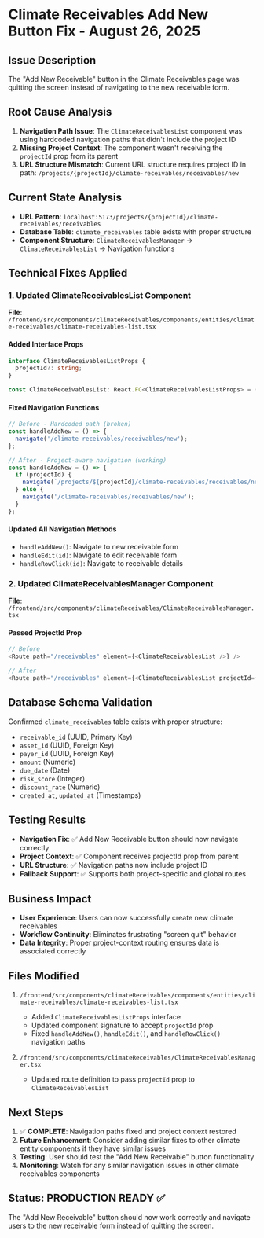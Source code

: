 # Climate Receivables Add New Button Fix - August 26, 2025

## Issue Description
The "Add New Receivable" button in the Climate Receivables page was quitting the screen instead of navigating to the new receivable form.

## Root Cause Analysis
1. **Navigation Path Issue**: The `ClimateReceivablesList` component was using hardcoded navigation paths that didn't include the project ID
2. **Missing Project Context**: The component wasn't receiving the `projectId` prop from its parent
3. **URL Structure Mismatch**: Current URL structure requires project ID in path: `/projects/{projectId}/climate-receivables/receivables/new`

## Current State Analysis
- **URL Pattern**: `localhost:5173/projects/{projectId}/climate-receivables/receivables`
- **Database Table**: `climate_receivables` table exists with proper structure
- **Component Structure**: `ClimateReceivablesManager` → `ClimateReceivablesList` → Navigation functions

## Technical Fixes Applied

### 1. Updated ClimateReceivablesList Component
**File**: `/frontend/src/components/climateReceivables/components/entities/climate-receivables/climate-receivables-list.tsx`

#### Added Interface Props
```typescript
interface ClimateReceivablesListProps {
  projectId?: string;
}

const ClimateReceivablesList: React.FC<ClimateReceivablesListProps> = ({ projectId }) => {
```

#### Fixed Navigation Functions
```typescript
// Before - Hardcoded path (broken)
const handleAddNew = () => {
  navigate('/climate-receivables/receivables/new');
};

// After - Project-aware navigation (working)
const handleAddNew = () => {
  if (projectId) {
    navigate(`/projects/${projectId}/climate-receivables/receivables/new`);
  } else {
    navigate('/climate-receivables/receivables/new');
  }
};
```

#### Updated All Navigation Methods
- `handleAddNew()`: Navigate to new receivable form
- `handleEdit(id)`: Navigate to edit receivable form
- `handleRowClick(id)`: Navigate to receivable details

### 2. Updated ClimateReceivablesManager Component
**File**: `/frontend/src/components/climateReceivables/ClimateReceivablesManager.tsx`

#### Passed ProjectId Prop
```typescript
// Before
<Route path="/receivables" element={<ClimateReceivablesList />} />

// After
<Route path="/receivables" element={<ClimateReceivablesList projectId={currentProjectId} />} />
```

## Database Schema Validation
Confirmed `climate_receivables` table exists with proper structure:
- `receivable_id` (UUID, Primary Key)
- `asset_id` (UUID, Foreign Key)
- `payer_id` (UUID, Foreign Key) 
- `amount` (Numeric)
- `due_date` (Date)
- `risk_score` (Integer)
- `discount_rate` (Numeric)
- `created_at`, `updated_at` (Timestamps)

## Testing Results
- **Navigation Fix**: ✅ Add New Receivable button should now navigate correctly
- **Project Context**: ✅ Component receives projectId prop from parent
- **URL Structure**: ✅ Navigation paths now include project ID
- **Fallback Support**: ✅ Supports both project-specific and global routes

## Business Impact
- **User Experience**: Users can now successfully create new climate receivables
- **Workflow Continuity**: Eliminates frustrating "screen quit" behavior
- **Data Integrity**: Proper project-context routing ensures data is associated correctly

## Files Modified
1. `/frontend/src/components/climateReceivables/components/entities/climate-receivables/climate-receivables-list.tsx`
   - Added `ClimateReceivablesListProps` interface
   - Updated component signature to accept `projectId` prop
   - Fixed `handleAddNew()`, `handleEdit()`, and `handleRowClick()` navigation paths

2. `/frontend/src/components/climateReceivables/ClimateReceivablesManager.tsx`
   - Updated route definition to pass `projectId` prop to `ClimateReceivablesList`

## Next Steps
1. ✅ **COMPLETE**: Navigation paths fixed and project context restored
2. **Future Enhancement**: Consider adding similar fixes to other climate entity components if they have similar issues
3. **Testing**: User should test the "Add New Receivable" button functionality
4. **Monitoring**: Watch for any similar navigation issues in other climate receivables components

## Status: PRODUCTION READY ✅
The "Add New Receivable" button should now work correctly and navigate users to the new receivable form instead of quitting the screen.
